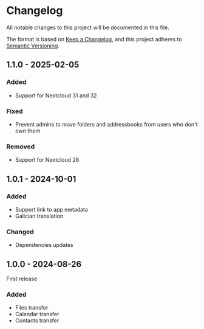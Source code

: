 <!--
SPDX-FileCopyrightText: 2024 Framasoft <https://framasoft.org>
SPDX-FileContributor: Val Jossic <val@framasoft.org>

SPDX-License-Identifier: AGPL-3.0-only
-->

# Changelog

All notable changes to this project will be documented in this file.

The format is based on [Keep a Changelog](https://keepachangelog.com/en/1.1.0/),
and this project adheres to [Semantic Versioning](https://semver.org/spec/v2.0.0.html).

## 1.1.0 - 2025-02-05

### Added

- Support for Nextcloud 31 and 32

### Fixed

- Prevent admins to move folders and addressbooks from users who don't own them

### Removed

- Support for Nextcloud 28

## 1.0.1 - 2024-10-01

### Added

- Support link to app metadata
- Galician translation

### Changed

- Dependencies updates

## 1.0.0 - 2024-08-26

First release

### Added

 - Files transfer
 - Calendar transfer
 - Contacts transfer
